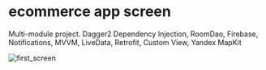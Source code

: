 # ecommerce app screen
Multi-module project. Dagger2 Dependency Injection, RoomDao, Firebase, Notifications, 
MVVM, LiveData, Retrofit, Custom View, Yandex MapKit 


![first_screen](https://user-images.githubusercontent.com/83759412/159343343-c358c861-8df0-40dc-86f8-305d14ffd4ae.png)
